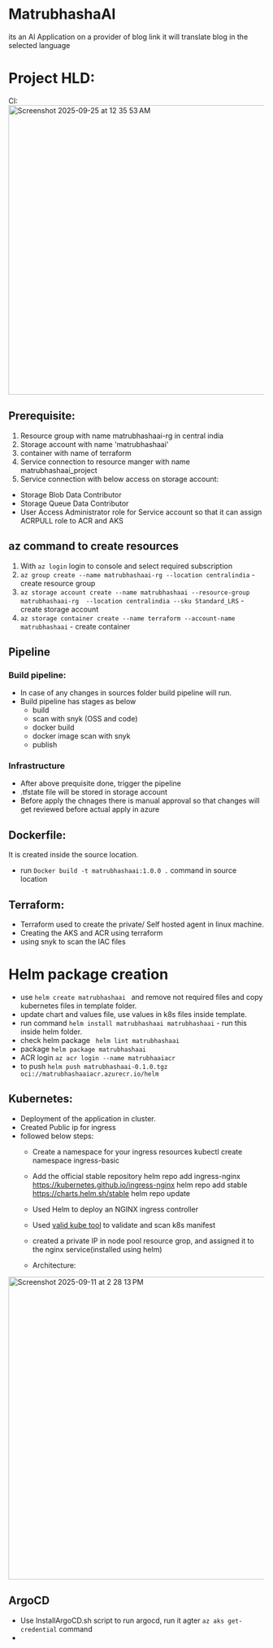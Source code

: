 # MatrubhashaAI
its an AI Application on a provider of blog link it will translate blog in the selected language
# Project HLD:
CI:
<img width="969" height="569" alt="Screenshot 2025-09-25 at 12 35 53 AM" src="https://github.com/user-attachments/assets/8d050e46-7c5f-4731-8e4b-744839eb6e75" />


## Prerequisite:
1. Resource group with name matrubhashaai-rg in central india
2. Storage account with name 'matrubhashaai'
3. container with name of terraform
4. Service connection to resource manger with name matrubhashaai_project
5. Service connection with below access on storage account:
  - Storage Blob Data Contributor
  - Storage Queue Data Contributor
  - User Access Administrator role for Service account so that it can assign ACRPULL role to ACR and AKS

## az command to create resources
1. With `az login` login to console and select required subscription
2. `az group create --name matrubhashaai-rg --location centralindia` - create resource group
3. `az storage account create --name matrubhashaai --resource-group matrubhashaai-rg  --location centralindia --sku Standard_LRS` - create storage account
4. `az storage container create --name terraform --account-name matrubhashaai` - create container

## Pipeline
### Build pipeline:
- In case of any changes in sources folder build pipeline will run.
- Build pipeline has stages as below
    - build
    - scan with snyk (OSS and code)
    - docker build
    - docker image scan with snyk
    - publish

### Infrastructure
  - After above prequisite done, trigger the pipeline
  - .tfstate file will be stored in storage account
  - Before apply the chnages there is manual approval so that changes will get reviewed before actual apply in azure

## Dockerfile:
It is created inside the source location.
- run ```Docker build -t matrubhashaai:1.0.0 .``` command in source location

## Terraform:
- Terraform used to create the private/ Self hosted agent in linux machine.
- Creating the AKS and ACR using terraform
- using snyk to scan the IAC files

# Helm package creation
- use `helm create matrubhashaai ` and remove not required files and copy kubernetes files in template folder.
- update chart and values file, use values in k8s files inside template.
- run command `helm install matrubhashaai matrubhashaai` - run this inside helm folder.
- check helm package ` helm lint matrubhashaai`
- package `helm package matrubhashaai`
-  ACR login `az acr login --name matrubhaaiacr`
- to push `helm push matrubhashaai-0.1.0.tgz oci://matrubhashaaiacr.azurecr.io/helm`


## Kubernetes:
- Deployment of the application in cluster.
- Created Public ip for ingress
- followed below steps:
    -  Create a namespace for your ingress resources
        kubectl create namespace ingress-basic

    -  Add the official stable repository
      helm repo add ingress-nginx https://kubernetes.github.io/ingress-nginx
      helm repo add stable https://charts.helm.sh/stable
      helm repo update
    - Used Helm to deploy an NGINX ingress controller
    - Used [valid kube tool](https://validkube.com/) to validate and scan k8s manifest
    - created a private IP in node pool resource grop, and assigned it to the nginx service(installed using helm)
    - Architecture:
<img width="1235" height="595" alt="Screenshot 2025-09-11 at 2 28 13 PM" src="https://github.com/user-attachments/assets/9ca02e94-442d-40ad-8d58-96374577b4fa" />


## ArgoCD
- Use InstallArgoCD.sh script to run argocd, run it agter `az aks get-credential` command
- 